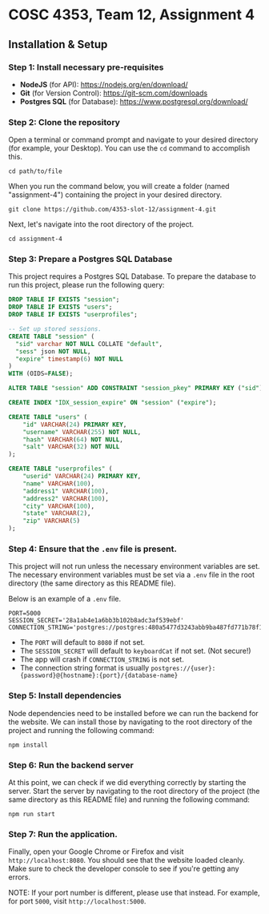 # COSC 4353, Team 12, Assignment 4

## Installation & Setup

### Step 1: Install necessary pre-requisites

- **NodeJS** (for API): https://nodejs.org/en/download/
- **Git** (for Version Control): https://git-scm.com/downloads
- **Postgres SQL** (for Database): https://www.postgresql.org/download/

### Step 2: Clone the repository
Open a terminal or command prompt and navigate to your desired directory (for example, your Desktop). You can use the `cd` command to accomplish this.

```
cd path/to/file
```

When you run the command below, you will create a folder (named "assignment-4") containing the project in your desired directory.

```
git clone https://github.com/4353-slot-12/assignment-4.git
```

Next, let's navigate into the root directory of the project.

```
cd assignment-4
```

### Step 3: Prepare a Postgres SQL Database

This project requires a Postgres SQL Database. To prepare the database to run this project, please run the following query:

```sql
DROP TABLE IF EXISTS "session";
DROP TABLE IF EXISTS "users";
DROP TABLE IF EXISTS "userprofiles";

-- Set up stored sessions.
CREATE TABLE "session" (
  "sid" varchar NOT NULL COLLATE "default",
  "sess" json NOT NULL,
  "expire" timestamp(6) NOT NULL
)
WITH (OIDS=FALSE);

ALTER TABLE "session" ADD CONSTRAINT "session_pkey" PRIMARY KEY ("sid") NOT DEFERRABLE INITIALLY IMMEDIATE;

CREATE INDEX "IDX_session_expire" ON "session" ("expire");

CREATE TABLE "users" (
    "id" VARCHAR(24) PRIMARY KEY,
    "username" VARCHAR(255) NOT NULL,
    "hash" VARCHAR(64) NOT NULL,
    "salt" VARCHAR(32) NOT NULL
);

CREATE TABLE "userprofiles" (
    "userid" VARCHAR(24) PRIMARY KEY,
    "name" VARCHAR(100),
    "address1" VARCHAR(100),
    "address2" VARCHAR(100),
    "city" VARCHAR(100),
    "state" VARCHAR(2),
    "zip" VARCHAR(5)
);
```

### Step 4: Ensure that the `.env` file is present.
This project will not run unless the necessary environment variables are set. The necessary environment variables must be set via a `.env` file in the root directory (the same directory as this README file).

Below is an example of a `.env` file.

```
PORT=5000
SESSION_SECRET='28a1ab4e1a6bb3b102b8adc3af539ebf'
CONNECTION_STRING='postgres://postgres:480a5477d3243abb9ba487fd771b78f1@localhost:5432/quoteapp'
```

- The `PORT` will default to `8080` if not set.
- The `SESSION_SECRET` will default to `keyboardCat` if not set. (Not secure!)
- The app will crash if `CONNECTION_STRING` is not set.
- The connection string format is usually `postgres://{user}:{password}@{hostname}:{port}/{database-name}`

### Step 5: Install dependencies
Node dependencies need to be installed before we can run the backend for the website. We can install those by navigating to the root directory of the project and running the following command:

```
npm install
```

### Step 6: Run the backend server
At this point, we can check if we did everything correctly by starting the server. Start the server by navigating to the root directory of the project (the same directory as this README file) and running the following command:

```
npm run start
```

### Step 7: Run the application.
Finally, open your Google Chrome or Firefox and visit `http://localhost:8080`. You should see that the website loaded cleanly. Make sure to check the developer console to see if you're getting any errors.

NOTE: If your port number is different, please use that instead. For example, for port `5000`, visit `http://localhost:5000`.
